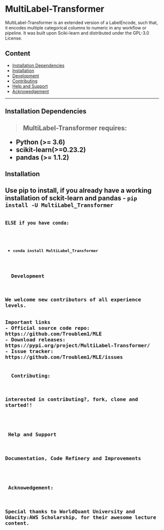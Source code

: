 # MultiLabel-Transformer


MultiLabel-Transformer is an extended version of a LabelEncode, such that, it encodes multiple categorical columns to numeric in any workflow or pipeline. It was built upon Sciki-learn and distributed under the GPL-3.0 License.


## Content
- <a href='#Installation Dependencies'>Installation Dependencies<a/>
- <a href='#Installation Dependencies'>Installation
- <a href='#Development'>Development<a/>
- <a href='#Contributing'>Contributing<a/>
- <a href='#Help and Support'>Help and Support<a/>
- <a href='#Acknowedgement'>Acknowedgement<a/>
 
 -----------------------------------------------
<h2 id = 'Installation Dependencies'> Installation Dependencies <h2/>

> MultiLabel-Transformer requires:

- Python (>= 3.6)
- scikit-learn(>=0.23.2)
- pandas (>= 1.1.2)


<h2 id = 'Installation'> Installation <h2/>
<p>Use pip to install, if you already have a working installation of sckit-learn and pandas
- <code>pip install -U MultiLabel_Transformer<code/>

ELSE if you have conda:
- <code>conda install MultiLabel_Transformer<code/>

<h2 id = 'Development'>  Development<h2/>
<p>We welcome new contributors of all experience levels.<p/>
Important links
- Official source code repo: https://github.com/Troublem1/MLE
- Download releases: https://pypi.org/project/MultiLabel-Transformer/
- Issue tracker: https://github.com/Troublem1/MLE/issues

<h2 id = 'Contributing'>  Contributing:<h2/>
<p>interested in contributing?, fork, clone and started!!<p/>

<h2 id = 'Help and Support'> Help and Support<h2/>
<p>Documentation, Code Refinery and Improvements<p/>

<h2 id = 'Acknowedgement'> Acknowedgement:<h2/>
<p>Special thanks to WorldQuant University and Udacity:AWS Scholarship, for their awesome lecture content.<p/>